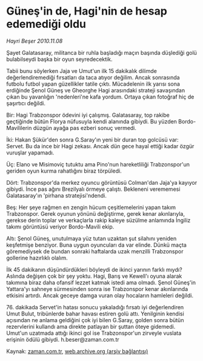 # Güneş'in de, Hagi'nin de hesap edemediği oldu

*Hayri Beşer 2010.11.08*

<td class="news-spot">
<p>Şayet Galatasaray, militanca bir ruhla başladığı maçın başında düşlediği golü bulabilseydi başka bir oyun seyredecektik.</p>
<p><p>Tabii bunu söylerken Jaja ve Umut'un ilk 15 dakikalık dilimde değerlendiremediği fırsatları da taca atıyor değilim. Ancak sonrasında futbolu futbol yapan güzellikler tatile çıktı. Mücadelenin ilk yarısı sona erdiğinde Şenol Güneş ve Gheorghe Hagi arasındaki strateji savaşından çıkan bu yavanlığın 'nedenleri'ne kafa yordum. Ortaya çıkan fotoğraf hiç de şaşırtıcı değildi.
<p>Bir: Hagi Trabzonspor ödevini iyi çalışmış. Galatasaray, top rakibe geçtiğinde bütün Florya nüfusuyla kendi alanında gibiydi. Bu yüzden Bordo-Mavililerin düzgün ayağa pas ezberi sonuç vermedi.
<p>İki: Hakan Şükür'den sonra G.Saray'ın yeni bir duran top golcüsü var: Servet. Bu da ince bir Hagi zekası. Ancak dün gece hayal ettiği kadar özgür vuruşlar yapamadı.
<p>Üç: Elano ve Misimoviç tutuktu ama Pino'nun hareketliliği Trabzonspor'un geriden oyun kurma rahatlığını biraz törpüledi.
<p>Dört: Trabzonspor'da merkez oyuncu görüntüsü Colman'dan Jaja'ya kayıyor gibiydi. İnce pas ağını Brezilyalı örmeye çalıştı. Bekleneni verememesi Galatasaray'ın 'pirhana stratejisi'ndendi.
<p>Beş: Her şeye rağmen en zengin hücum çeşitlemelerini yapan takım Trabzonspor. Gerek oyunun yönünü değiştirme, gerek kenar akınlarıyla, gerekse derin toplar ve verkaçlarla rakip kaleye süzülme anlamında İngiliz takımı görüntüsü veriyor Bordo-Mavili ekip.
<p>Altı: Şenol Güneş, unutulmaya yüz tutan uzaktan şut silahını yeniden keşfetmişe benziyor. Buna uygun oyuncuları da var elinde. Dünkü maçta göremediysek de bundan sonraki haftalarda uzak menzilli Trabzonspor gollerine hazırlıklı olalım.
<p>İlk 45 dakikanın düşündürdükleri böyleydi de ikinci yarının farklı mıydı? Aslında değişen çok bir şey yoktu. Hagi, Barış ve Kewell'ı oyuna alarak takımına biraz daha ofansif lezzet katmak istedi ama olmadı. Şenol Güneş'in Yattara'yı sahneye sürmesinden sonra ise Trabzonspor kenar akınlarında etkisini artırdı. Ancak geceye damga vuran olay hocaların hamleleri değildi.
<p>76. dakikada Servet'in hatası sonucu yakaladığı fırsatı iyi değerlendiren Umut Bulut, tribünlerde bahar havası estiren golü attı. Yenilginin kendisi açısından ne anlama geldiğini çok iyi bilen G.Saray, golden sonra bütün rezervlerini kullandı ama direkte patlayan bir şuttan öteye gidemedi. Umut'un uzatmada attığı ikinci gol ise Trabzonspor'un zirveyle vuslata erişinin ödülü gibiydi. h.beser@za­man.com.tr </p>
<a href="http://web.archive.org/web/20101130154552/mailto:h.beser@zaman.com.tr">
</a></p></p></p></p></p></p></p></p></p></td>

Kaynak: [zaman.com.tr](http://zaman.com.tr/yazar.do?yazino=1050380), [web.archive.org (arşiv bağlantısı)](http://web.archive.org/web/20101130154552/http://zaman.com.tr/yazar.do?yazino=1050380)
